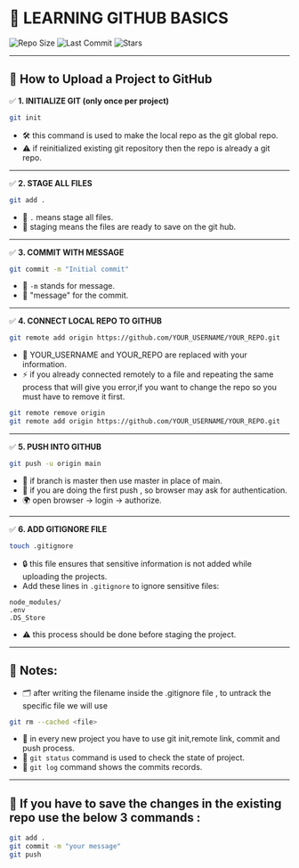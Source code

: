 # 🌟 LEARNING GITHUB BASICS

![Repo Size](https://img.shields.io/github/repo-size/stackoverego/coding-journey)
![Last Commit](https://img.shields.io/github/last-commit/stackoverego/coding-journey)
![Stars](https://img.shields.io/github/stars/stackoverego/coding-journey)

---

## 🚀 How to Upload a Project to GitHub

✅ **1. INITIALIZE GIT (only once per project)**

```bash
git init
```

- 🛠️ this command is used to make the local repo as the git global repo.
- ⚠️ if reinitialized existing git repository then the repo is already a git repo.

---

✅ **2. STAGE ALL FILES**

```bash
git add .
```

- 📂 `.` means stage all files.
- 📌 staging means the files are ready to save on the git hub.

---

✅ **3. COMMIT WITH MESSAGE**

```bash
git commit -m "Initial commit"
```

- 📝 `-m` stands for message.
- 💬 "message" for the commit.

---

✅ **4. CONNECT LOCAL REPO TO GITHUB**

```bash
git remote add origin https://github.com/YOUR_USERNAME/YOUR_REPO.git
```

- 🔗 YOUR_USERNAME and YOUR_REPO are replaced with your information.
- ⚡ if you already connected remotely to a file and repeating the same process that will give you error,if you want to change the repo so you must have to remove it first.

```bash
git remote remove origin
git remote add origin https://github.com/YOUR_USERNAME/YOUR_REPO.git
```

---

✅ **5. PUSH INTO GITHUB**

```bash
git push -u origin main
```

- 🌿 if branch is master then use master in place of main.
- 🔐 if you are doing the first push , so browser may ask for authentication.
- 🌍 open browser -> login -> authorize.

---

✅ **6. ADD GITIGNORE FILE**

```bash
touch .gitignore
```

- 🔒 this file ensures that sensitive information is not added while uploading the projects.
- Add these lines in `.gitignore` to ignore sensitive files:

```
node_modules/
.env
.DS_Store
```

- ⚠️ this process should be done before staging the project.

---

## 🧠 Notes:

- 🗂️ after writing the filename inside the .gitignore file , to untrack the specific file we will use

```bash
git rm --cached <file>
```

- 🔄 in every new project you have to use git init,remote link, commit and push process.
- 👀 `git status` command is used to check the state of project.
- 📜 `git log` command shows the commits records.

---

## 🔄 If you have to save the changes in the existing repo use the below 3 commands :

```bash
git add .
git commit -m "your message"
git push
```

